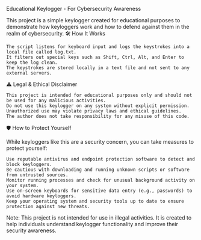 Educational Keylogger - For Cybersecurity Awareness

This project is a simple keylogger created for educational purposes to demonstrate how keyloggers work and how to defend against them in the realm of cybersecurity.
🛠️ How It Works

    The script listens for keyboard input and logs the keystrokes into a local file called log.txt.
    It filters out special keys such as Shift, Ctrl, Alt, and Enter to keep the log clean.
    The keystrokes are stored locally in a text file and not sent to any external servers.

⚠️ Legal & Ethical Disclaimer

    This project is intended for educational purposes only and should not be used for any malicious activities.
    Do not use this keylogger on any system without explicit permission. Unauthorized use may violate privacy laws and ethical guidelines.
    The author does not take responsibility for any misuse of this code.

🛡️ How to Protect Yourself

While keyloggers like this are a security concern, you can take measures to protect yourself:

    Use reputable antivirus and endpoint protection software to detect and block keyloggers.
    Be cautious with downloading and running unknown scripts or software from untrusted sources.
    Monitor running processes and check for unusual background activity on your system.
    Use on-screen keyboards for sensitive data entry (e.g., passwords) to avoid hardware keyloggers.
    Keep your operating system and security tools up to date to ensure protection against new threats.

Note: This project is not intended for use in illegal activities. It is created to help individuals understand keylogger functionality and improve their security awareness.

